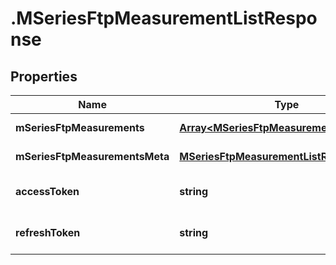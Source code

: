 # .MSeriesFtpMeasurementListResponse

## Properties

Name | Type | Description | Notes
------------ | ------------- | ------------- | -------------
**mSeriesFtpMeasurements** | [**Array&lt;MSeriesFtpMeasurementData&gt;**](MSeriesFtpMeasurementData.md) |  | [default to undefined]
**mSeriesFtpMeasurementsMeta** | [**MSeriesFtpMeasurementListResponseMeta**](MSeriesFtpMeasurementListResponseMeta.md) |  | [default to undefined]
**accessToken** | **string** |  | [optional] [default to undefined]
**refreshToken** | **string** |  | [optional] [default to undefined]

